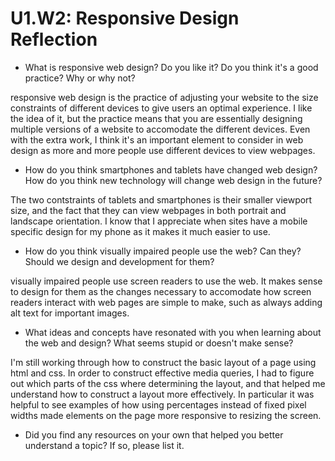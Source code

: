 # U1.W2: Responsive Design Reflection

* What is responsive web design? Do you like it?  Do you think it's a good practice? Why or why not?

responsive web design is the practice of adjusting your website to the size constraints of different devices to give users an optimal experience. I like the idea of it, but the practice means that you are essentially designing multiple versions of a website to accomodate the different devices. Even with the extra work, I think it's an important element to consider in web design as more and more people use different devices to view webpages.

* How do you think smartphones and tablets have changed web design? How do you think new technology will change web design in the future?

The two contstraints of tablets and smartphones is their smaller viewport size, and the fact that they can view webpages in both portrait and landscape orientation. I know that I appreciate when sites have a mobile specific design for my phone as it makes it much easier to use. 

* How do you think visually impaired people use the web? Can they? Should we design and development for them?

visually impaired people use screen readers to use the web. It makes sense to design for them as the changes necessary to accomodate how screen readers interact with web pages are simple to make, such as always adding alt text for important images. 

* What ideas and concepts have resonated with you when learning about the web and design? What seems stupid or doesn't make sense?

I'm still working through how to construct the basic layout of a page using html and css. In order to construct effective media queries, I had to figure out which parts of the css where determining the layout, and that helped me understand how to construct a layout more effectively. In particular it was helpful to see examples of how using percentages instead of fixed pixel widths made elements on the page more responsive to resizing the screen.

* Did you find any resources on your own that helped you better understand a topic? If so, please list it.
